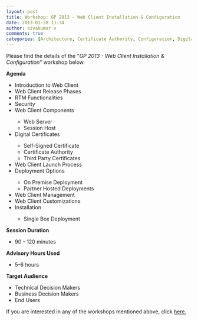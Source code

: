 ```yaml
---
layout: post
title: Workshop: GP 2013 - Web Client Installation & Configuration
date: 2013-01-28 11:34
author: sivakumar v
comments: true
categories: [Architecture, Certificate Authority, Configuration, Digital Certificates, Dynamics GP, Dynamics GP 2013, Installation, Multi-box Deployment, One-One, Single Box Deployment, Uncategorized, Web Client, Workshops]
---
```

<p>Please find the details of the "<em>GP 2013 - Web Client Installation &amp; Configuration</em>" workshop below.<p><strong>Agenda</strong></p><ul>
<li>Introduction to Web Client</li>
<li>Web Client Release Phases</li>
<li>RTM Functionalities</li>
<li>Security</li>
<li>Web Client Components</li>
<ul>
<li>Web Server</li>
<li>Session Host</li>
</ul>
<li>Digital Certificates</li>
<ul>
<li>Self-Signed Certificate</li>
<li>Certificate Authority</li>
<li>Third Party Certificates</li>
</ul>
<li>Web Client Launch Process</li>
<li>Deployment Options</li>
<ul>
<li>On Premise Deployment</li>
<li>Partner Hosted Deployments</li>
</ul>
<li>Web Client Management</li>
<li>Web Client Customizations</li>
<li>Installation</li>
<ul>
<li>Single Box Deployment</li>
</ul>
</ul><p><strong>Session Duration</strong></p><ul>
<li>90&nbsp;- 120 minutes</li>
</ul><p><strong>Advisory Hours Used</strong></p><ul>
<li>5-6&nbsp;hours</li>
</ul><p><strong>Target Audience</strong></p><ul>
<li>Technical Decision Makers</li>
<li>Business Decision Makers</li>
<li>End Users</li>
</ul><p>If you are interested in any of the workshops mentioned above, click <a href="mailto:blog_ptsdynamics@microsoft.com?Subject=Dynamics%20GP%20Workshops%20-%20Registration&amp;Body=PLEASE%20FILL%20IN%20THE%20FOLLOWING%20DETAILS%0A%0AName%3A%0ACompany%20Name%3A%0APartner%20ID%3A%0AContact%20number%3A%0AEmail%20ID%3A%0AProducts%20interested%20in%3A%0ASessions%20interested%20in%3A">here.</a></p></p>

